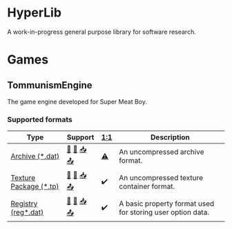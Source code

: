 # HyperLib
A work-in-progress general purpose library for software research.

# Games

## TommunismEngine
The game engine developed for Super Meat Boy.

### Supported formats
Type|Support|[1:1](## "Can this library generate a binary identical file from the original source?")|Description|
----|-------|---------------------------------------------------------------------------------------|-----------|
[Archive (*.dat)](https://github.com/hyperbx/HyperLib/blob/main/HyperLib/Games/TommunismEngine/Archive.cs)|[📜](## "Read") [💾](## "Write") [📥](## "Import") [📤](## "Export")|[⚠️](## "The table of contents is not sorted in the same way the original archive is, but the resulting file is read correctly by the game.")|An uncompressed archive format.
[Texture Package (*.tp)](https://github.com/hyperbx/HyperLib/blob/main/HyperLib/Games/TommunismEngine/TexturePackage.cs)|[📜](## "Read") [💾](## "Write") [📥](## "Import") [📤](## "Export")|✔️|An uncompressed texture container format.
[Registry (reg*.dat)](https://github.com/hyperbx/HyperLib/blob/main/HyperLib/Games/TommunismEngine/Registry.cs)|[📜](## "Read") [💾](## "Write") [📥](## "Import") [📤](## "Export")|✔️|A basic property format used for storing user option data.